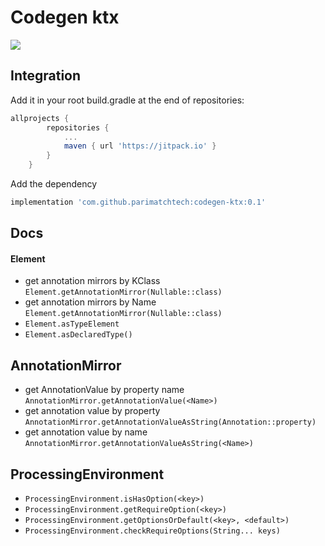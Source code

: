 # Codegen ktx

[![](https://jitpack.io/v/parimatchtech/codegen-ktx.svg)](https://jitpack.io/#parimatchtech/codegen-ktx)

## Integration
Add it in your root build.gradle at the end of repositories:
```groovy
allprojects {
		repositories {
			...
			maven { url 'https://jitpack.io' }
		}
	}
```
Add the dependency
```groovy
implementation 'com.github.parimatchtech:codegen-ktx:0.1'
```

## Docs
#### Element
- get annotation mirrors by KClass `Element.getAnnotationMirror(Nullable::class)`
- get annotation mirrors by Name `Element.getAnnotationMirror(Nullable::class)`
- `Element.asTypeElement`
- `Element.asDeclaredType()`

## AnnotationMirror
- get AnnotationValue by property name `AnnotationMirror.getAnnotationValue(<Name>)`
- get annotation value by property `AnnotationMirror.getAnnotationValueAsString(Annotation::property)` 
- get annotation value by name `AnnotationMirror.getAnnotationValueAsString(<Name>)`

## ProcessingEnvironment
- `ProcessingEnvironment.isHasOption(<key>)`
- `ProcessingEnvironment.getRequireOption(<key>)`
- `ProcessingEnvironment.getOptionsOrDefault(<key>, <default>)`
- `ProcessingEnvironment.checkRequireOptions(String... keys)`
